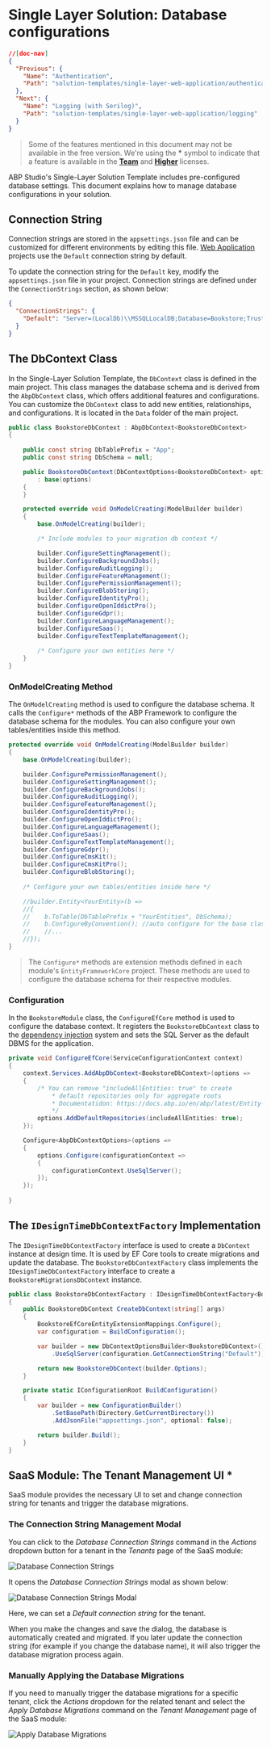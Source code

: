 # Single Layer Solution: Database configurations

```json
//[doc-nav]
{
  "Previous": {
    "Name": "Authentication",
    "Path": "solution-templates/single-layer-web-application/authentication"
  },
  "Next": {
    "Name": "Logging (with Serilog)",
    "Path": "solution-templates/single-layer-web-application/logging"
  }
}
```

> Some of the features mentioned in this document may not be available in the free version. We're using the **\*** symbol to indicate that a feature is available in the **[Team](https://abp.io/pricing)** and **[Higher](https://abp.io/pricing)** licenses.

ABP Studio's Single-Layer Solution Template includes pre-configured database settings. This document explains how to manage database configurations in your solution.

## Connection String

Connection strings are stored in the `appsettings.json` file and can be customized for different environments by editing this file. [Web Application](web-applications.md) projects use the `Default` connection string by default.

To update the connection string for the `Default` key, modify the `appsettings.json` file in your project. Connection strings are defined under the `ConnectionStrings` section, as shown below:  

```json
{
  "ConnectionStrings": {
    "Default": "Server=(LocalDb)\\MSSQLLocalDB;Database=Bookstore;Trusted_Connection=True;TrustServerCertificate=true"
  }
}
```

## The DbContext Class

In the Single-Layer Solution Template, the `DbContext` class is defined in the main project. This class manages the database schema and is derived from the `AbpDbContext` class, which offers additional features and configurations. You can customize the `DbContext` class to add new entities, relationships, and configurations. It is located in the `Data` folder of the main project.  

```csharp
public class BookstoreDbContext : AbpDbContext<BookstoreDbContext>
{
    
    public const string DbTablePrefix = "App";
    public const string DbSchema = null;

    public BookstoreDbContext(DbContextOptions<BookstoreDbContext> options)
        : base(options)
    {
    }

    protected override void OnModelCreating(ModelBuilder builder)
    {
        base.OnModelCreating(builder);

        /* Include modules to your migration db context */

        builder.ConfigureSettingManagement();
        builder.ConfigureBackgroundJobs();
        builder.ConfigureAuditLogging();
        builder.ConfigureFeatureManagement();
        builder.ConfigurePermissionManagement();
        builder.ConfigureBlobStoring();
        builder.ConfigureIdentityPro();
        builder.ConfigureOpenIddictPro();
        builder.ConfigureGdpr();
        builder.ConfigureLanguageManagement();
        builder.ConfigureSaas();
        builder.ConfigureTextTemplateManagement();
        
        /* Configure your own entities here */
    }
}
```

### OnModelCreating Method

The `OnModelCreating` method is used to configure the database schema. It calls the `Configure*` methods of the ABP Framework to configure the database schema for the modules. You can also configure your own tables/entities inside this method.

```csharp
protected override void OnModelCreating(ModelBuilder builder)
{
    base.OnModelCreating(builder);

    builder.ConfigurePermissionManagement();
    builder.ConfigureSettingManagement();
    builder.ConfigureBackgroundJobs();
    builder.ConfigureAuditLogging();
    builder.ConfigureFeatureManagement();
    builder.ConfigureIdentityPro();
    builder.ConfigureOpenIddictPro();
    builder.ConfigureLanguageManagement();
    builder.ConfigureSaas();
    builder.ConfigureTextTemplateManagement();
    builder.ConfigureGdpr();
    builder.ConfigureCmsKit();
    builder.ConfigureCmsKitPro();
    builder.ConfigureBlobStoring();
    
    /* Configure your own tables/entities inside here */

    //builder.Entity<YourEntity>(b =>
    //{
    //    b.ToTable(DbTablePrefix + "YourEntities", DbSchema);
    //    b.ConfigureByConvention(); //auto configure for the base class props
    //    //...
    //});
}
```

> The `Configure*` methods are extension methods defined in each module's `EntityFrameworkCore` project. These methods are used to configure the database schema for their respective modules.

### Configuration

In the `BookstoreModule` class, the `ConfigureEfCore` method is used to configure the database context. It registers the `BookstoreDbContext` class to the [dependency injection](../../framework/fundamentals/dependency-injection.md) system and sets the SQL Server as the default DBMS for the application.

```csharp
private void ConfigureEfCore(ServiceConfigurationContext context)
{
    context.Services.AddAbpDbContext<BookstoreDbContext>(options =>
    {
        /* You can remove "includeAllEntities: true" to create
            * default repositories only for aggregate roots
            * Documentatidon: https://docs.abp.io/en/abp/latest/Entity-Framework-Core#add-default-repositories
            */
        options.AddDefaultRepositories(includeAllEntities: true);
    });

    Configure<AbpDbContextOptions>(options =>
    {
        options.Configure(configurationContext =>
        {
            configurationContext.UseSqlServer();
        });
    });
    
}
```

## The `IDesignTimeDbContextFactory` Implementation

The `IDesignTimeDbContextFactory` interface is used to create a `DbContext` instance at design time. It is used by EF Core tools to create migrations and update the database. The `BookstoreDbContextFactory` class implements the `IDesignTimeDbContextFactory` interface to create a `BookstoreMigrationsDbContext` instance.

```csharp
public class BookstoreDbContextFactory : IDesignTimeDbContextFactory<BookstoreDbContext>
{
    public BookstoreDbContext CreateDbContext(string[] args)
    {
        BookstoreEfCoreEntityExtensionMappings.Configure();
        var configuration = BuildConfiguration();

        var builder = new DbContextOptionsBuilder<BookstoreDbContext>()
            .UseSqlServer(configuration.GetConnectionString("Default"));

        return new BookstoreDbContext(builder.Options);
    }

    private static IConfigurationRoot BuildConfiguration()
    {
        var builder = new ConfigurationBuilder()
            .SetBasePath(Directory.GetCurrentDirectory())
            .AddJsonFile("appsettings.json", optional: false);

        return builder.Build();
    }
}
```

## SaaS Module: The Tenant Management UI **\***

SaaS module provides the necessary UI to set and change connection string for tenants and trigger the database migrations.

### The Connection String Management Modal

You can click to the *Database Connection Strings* command in the *Actions* dropdown button for a tenant in the *Tenants* page of the SaaS module:

![Database Connection Strings](images/database-connection-strings.png)

It opens the *Database Connection Strings* modal as shown below:

![Database Connection Strings Modal](images/database-connection-strings-modal.png)

Here, we can set a *Default connection string* for the tenant.

When you make the changes and save the dialog, the database is automatically created and migrated. If you later update the connection string (for example if you change the database name), it will also trigger the database migration process again.

### Manually Applying the Database Migrations

If you need to manually trigger the database migrations for a specific tenant, click the *Actions* dropdown for the related tenant and select the *Apply Database Migrations* command on the *Tenant Management* page of the SaaS module:

![Apply Database Migrations](images/apply-database-migrations.png)
